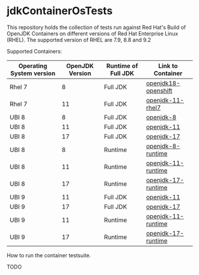 # jdkContainerOsTests

This repository holds the collection of tests run against Red Hat's Build of OpenJDK Containers on different versions of Red Hat Enterprise Linux (RHEL). The supported version of RHEL are 7.9, 8.8 and 9.2

Supported Containers:

| Operating System version | OpenJDK Version | Runtime of Full JDK | Link to Container                                                                                                                    |
|--------------------------|-----------------|---------------------|--------------------------------------------------------------------------------------------------------------------------------------|
| Rhel 7                   | 8               | Full JDK            | [openjdk18-openshift](https://catalog.redhat.com/software/containers/redhat-openjdk-18/openjdk18-openshift/58ada5701fbe981673cd6b10) |
| Rhel 7                   | 11              | Full JDK            | [openjdk-11-rhel7](https://catalog.redhat.com/software/containers/openjdk/openjdk-11-rhel7/5bf57185dd19c775cddc4ce5)                 |
| UBI 8                    | 8               | Full JDK            | [openjdk-8](https://catalog.redhat.com/software/containers/ubi8/openjdk-8/5dd6a48dbed8bd164a09589a)                                  |
| UBI 8                    | 11              | Full JDK            | [openjdk-11](https://catalog.redhat.com/software/containers/ubi8/openjdk-11/5dd6a4b45a13461646f677f4)                                |
| UBI 8                    | 17              | Full JDK            | [openjdk-17](https://catalog.redhat.com/software/containers/ubi8/openjdk-17/618bdbf34ae3739687568813)                                |
| UBI 8                    | 8               | Runtime             | [openjdk-8-runtime](https://catalog.redhat.com/software/containers/ubi8/openjdk-8-runtime/6048ed07dbb14c0b8248bdc4)                  |
| UBI 8                    | 11              | Runtime             | [openjdk-11-runtime](https://catalog.redhat.com/software/containers/ubi8/openjdk-11-runtime/606dcb7d0f75e8ece4deec1f)                |
| UBI 8                    | 17              | Runtime             | [openjdk-17-runtime](https://catalog.redhat.com/software/containers/ubi8/openjdk-17-runtime/618bdc5f843af1624c4e4ba8)                |
| UBI 9                    | 11              | Full JDK            | [openjdk-11](https://catalog.redhat.com/software/containers/ubi9/openjdk-11/61ee7bafed74b2ffb22b07ab)                                |
| UBI 9                    | 17              | Full JDK            | [openjdk-17](https://catalog.redhat.com/software/containers/ubi9/openjdk-17/61ee7c26ed74b2ffb22b07f6)                                |
| UBI 9                    | 11              | Runtime             | [openjdk-11-runtime](https://catalog.redhat.com/software/containers/ubi9/openjdk-11-runtime/61ee7d1c33f211c45407a91c)                |
| UBI 9                    | 17              | Runtime             | [openjdk-17-runtime](https://catalog.redhat.com/software/containers/ubi9/openjdk-17-runtime/61ee7d45384a3eb331996bee)                |

How to run the container testsuite.

TODO
